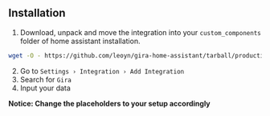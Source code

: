 ## Installation

1. Download, unpack and move the integration into your `custom_components` folder of home assistant installation.
```bash
wget -O - https://github.com/leoyn/gira-home-assistant/tarball/production | tar xz
```

2. Go to `Settings › Integration › Add Integration`
3. Search for `Gira`
4. Input your data

**Notice: Change the placeholders to your setup accordingly**
